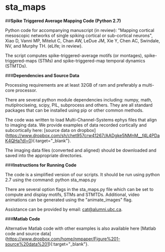 # sta_maps
##**Spike Triggered Average Mapping Code (Python 2.7)**

Python code for accompanying manuscript (in review): "Mapping cortical mesoscopic networks of single spiking cortical or sub-cortical neurons", Xiao D, Vanni MP, Mitelut C, Chan AW, LeDue JM, Xie Y, Chen AC, Swindale, NV, and Murphy TH. (eLife; in review).

The script computes spike-triggered-average motifs (or montages), spike-triggered-maps (STMs) and spike-triggered-map temporal dynamics (STMTDs). 



###**Dependencies and Source Data**

Processing requirements are at least 32GB of ram and preferably a multi-core processor. 

There are several python module dependencies including: numpy, math, mutiplrociseing, scipy, PIL, subprocess and others. They are all standard packages that can be installed using pip or other common methods.

The code was written to load Multi-Channel-Systems ephys files that align to imaging data. We provide examples of data recorded cortically and subcortically here: [source data on dropbox] (https://www.dropbox.com/sh/chet957crw41267/AADgke5NMnM__f4L4PDaK4QHa?dl=0){:target="_blank"}.

The imaging data files (converted and aligned) should be downloaded and saved into the appropriate directories.



###**Instructions for Running Code**

The code is a simplified version of our scripts. It should be run using python 2.7 using the command:
python sta_maps.py

There are several option flags in the sta_maps.py file which can be set to compute and display motifs, STMs and STMTDs. Additional, video animations can be generated using the "animate_images" flag.

Assistance can be provided by email: cat@alumni.ubc.ca.


###**Matlab Code**

Alternative Matlab code with other examples is also available here [Matlab code and source data] (https://www.dropbox.com/home/nmpaper/Figure%201-source%20data%201){:target="_blank"}.
